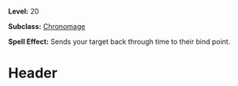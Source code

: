 <!-- TITLE: Spell: Memory Warp -->
<!-- SUBTITLE:  -->

**Level:** 20

**Subclass:** [Chronomage](chronomage)

**Spell Effect:** Sends your target back through time to their bind point.

# Header